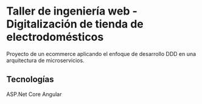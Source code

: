 # Taller de ingeniería web - Digitalización de tienda de electrodomésticos
Proyecto de un ecommerce aplicando el enfoque de desarrollo DDD en una arquitectura de microservicios.
## Tecnologías
ASP.Net Core
Angular
